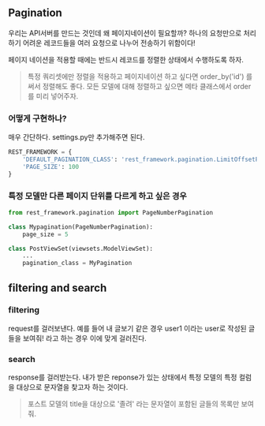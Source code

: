 ## Pagination

우리는 API서버를 만드는 것인데 왜 페이지네이션이 필요할까? 하나의 요청만으로 처리하기 어려운 레코드들을 여러 요청으로 나누어 전송하기 위함이다!    

페이지 네이션을 적용할 때에는 반드시 레코드를 정렬한 상태에서 수행하도록 하자.

> 특정 쿼리셋에만 정렬을 적용하고 페이지네이션 하고 싶다면 order_by('id') 를 써서 정렬해도 좋다. 모든 모델에 대해 정렬하고 싶으면 메타 클래스에서 order를 미리 넣어주자.

### 어떻게 구현하나?

매우 간단하다. settings.py만 추가해주면 된다.

```python
REST_FRAMEWORK = {
    'DEFAULT_PAGINATION_CLASS': 'rest_framework.pagination.LimitOffsetPagination',
    'PAGE_SIZE': 100
}
```

### 특정 모델만 다른 페이지 단위를 다르게 하고 싶은 경우

```python
from rest_framework.pagination import PageNumberPagination

class Mypagination(PageNumberPagination):
    page_size = 5

class PostViewSet(viewsets.ModelViewSet):
    ...
    pagination_class = MyPagination
```



## filtering and search

### filtering

request를 걸러보낸다.  예를 들어 내 글보기 같은 경우 user1 이라는 user로 작성된 글들을 보여줘! 라고 하는 경우 이에 맞게 걸러진다.

### search

response를 걸러받는다. 내가 받은 reponse가 있는 상태에서 특정 모델의 특정 컬럼을 대상으로 문자열을 찾고자 하는 것이다. 

> 포스트 모델의 title을 대상으로 '졸려' 라는 문자열이 포함된 글들의 목록만 보여줘.

